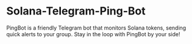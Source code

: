 # Solana-Telegram-Ping-Bot
PingBot is a friendly Telegram bot that monitors Solana tokens, sending quick alerts to your group. Stay in the loop with PingBot by your side!
